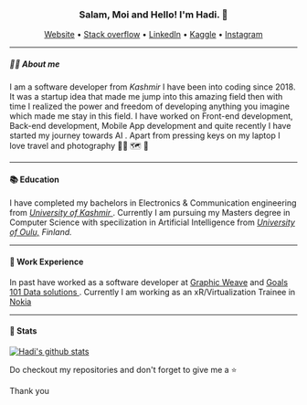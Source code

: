 <h3 align="center">Salam, Moi and Hello! I'm Hadi. 👋</h3>

<p align="center">
  <a href="http://hadi-mir.web.app/" target='_blank'>Website</a> •
  <a href="https://stackoverflow.com/users/9920947/hadi-mir?tab=profile" target='_blank'>Stack overflow</a> • 
  <a href="https://www.linkedin.com/in/hadi-mir/" target='_blank'>LinkedIn</a> • 
  <a href="https://www.kaggle.com/hadimir" target='_blank'>Kaggle</a> • 
  <a href='https://www.instagram.com/hadi_mir/' target='_blank'>Instagram </a>
</p>

---

##### 🙋‍♂️ About me
<p> I am a software developer from <i> Kashmir </i> I have been into coding since 2018. It was a startup idea that made me jump into this amazing field then with time I realized the power and freedom of developing anything you imagine which made me stay in this field. I have worked on Front-end development, Back-end development, Mobile App development and quite recently I have started my journey towards AI . Apart from pressing keys on my laptop I love travel and photography 👨‍💻 🗺️ 📸
</p>

---

#### 📚 Education
<p> I have completed my bachelors in Electronics & Communication engineering from <a href="https://www.kashmiruniversity.net/"> <i> University of Kashmir</i> </a>. Currently I am pursuing my Masters degree in Computer Science with specilization in Artificial Intelligence from <a href="https://www.oulu.fi/university/"> <i> University of Oulu,</a> Finland. </i> </p>

---

#### 💼 Work Experience
In past have worked as a software developer at <a href="https://graphicweave.com/">Graphic Weave</a> and <a href="https://www.goals101.ai/"> Goals 101 Data solutions </a>. Currently I am working as an xR/Virtualization Trainee in <a href='https://www.nokia.com/'>Nokia</a>
 

---

#### 🧮 Stats

[![Hadi's github stats](https://github-readme-stats.vercel.app/api?username=hadimir22&hide=prs&count_private=true&show_icons=true&theme=radical)](https://github.com/hadimir22/github-readme-stats)



<p>Do checkout my repositories and don't forget to give me a ⭐ </p>
<p>Thank you </p>


